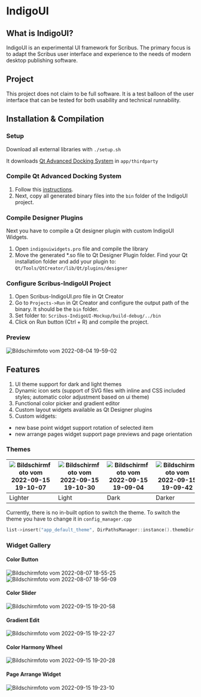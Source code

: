 # IndigoUI
## What is IndigoUI?
IndigoUI is an experimental UI framework for Scribus. The primary focus is to adapt the Scribus user interface and experience to the needs of modern desktop publishing software.

## Project
This project does not claim to be full software. It is a test balloon of the user interface that can be tested for both usability and technical runnability.

## Installation & Compilation

### Setup
Download all external libraries with
`./setup.sh`

It downloads [Qt Advanced Docking System](https://github.com/githubuser0xFFFF/Qt-Advanced-Docking-System) in `app/thirdparty`

### Compile Qt Advanced Docking System
1. Follow this [instructions](https://github.com/githubuser0xFFFF/Qt-Advanced-Docking-System#build).
2. Next, copy all generated binary files into the `bin` folder of the IndigoUI project.

### Compile Designer Plugins
Next you have to compile a Qt designer plugin with custom IndigoUI Widgets.

1. Open `indigouiwidgets.pro` file and compile the library
2. Move the generated *.so file to Qt Designer Plugin folder. Find your Qt installation folder and add your plugin to:
`Qt/Tools/QtCreator/lib/Qt/plugins/designer`

### Configure Scribus-IndigoUI Project
1. Open Scribus-IndigoUI.pro file in Qt Creator
2. Go to `Projects->Run` in Qt Creator and configure the output path of the binary. It should be the `bin` folder.
3. Set folder to: `Scribus-IndigoUI-Mockup/build-debug/../bin`
4. Click on Run button (Ctrl + R) and compile the project.

### Preview

![Bildschirmfoto vom 2022-08-04 19-59-02](https://user-images.githubusercontent.com/15112256/182931586-db6be82c-30d7-4a81-9f44-2fa1cba91d8b.png)

## Features
1. UI theme support for dark and light themes
2. Dynamic icon sets (support of SVG files with inline and CSS included styles; automatic color adjustment based on ui theme)
3. Functional color picker and gradient editor
4. Custom layout widgets available as Qt Designer plugins
5. Custom widgets:
  * new base point widget support rotation of selected item
  * new arrange pages widget support page previews and page orientation

### Themes

|![Bildschirmfoto vom 2022-09-15 19-10-07](https://user-images.githubusercontent.com/15112256/190467927-40cac002-91ca-4902-9588-1cb0a796b302.png)|![Bildschirmfoto vom 2022-09-15 19-10-30](https://user-images.githubusercontent.com/15112256/190467980-dd1fcafc-4d21-427b-9b77-dc2d40c2b318.png)|![Bildschirmfoto vom 2022-09-15 19-09-04](https://user-images.githubusercontent.com/15112256/190468026-64a601a7-afea-4bb7-b30b-98226f434e5e.png)|![Bildschirmfoto vom 2022-09-15 19-09-42](https://user-images.githubusercontent.com/15112256/190468060-26a4ba69-004b-4a29-91f2-3018a90bd179.png)|
|---|---|---|---|
|Lighter|Light|Dark|Darker|

Currently, there is no in-built option to switch the theme. To switch the theme you have to change it in `config_manager.cpp`
```c++
list->insert("app_default_theme", DirPathsManager::instance().themeDir() + "scribus_light.qss");
```

### Widget Gallery
#### Color Button
![Bildschirmfoto vom 2022-08-07 18-55-25](https://user-images.githubusercontent.com/15112256/190470547-1c3bed91-486a-412c-8298-ac272321f531.png)
![Bildschirmfoto vom 2022-08-07 18-56-09](https://user-images.githubusercontent.com/15112256/190470559-a55ac6ab-69f7-4ce3-b097-7b50969e58b4.png)

#### Color Slider
![Bildschirmfoto vom 2022-09-15 19-20-58](https://user-images.githubusercontent.com/15112256/190470691-55098218-60b2-4150-b7a3-a74763a1311e.png)

#### Gradient Edit

![Bildschirmfoto vom 2022-09-15 19-22-27](https://user-images.githubusercontent.com/15112256/190470652-d7f2605b-67e2-4b8b-9b91-b895979865dd.png)

#### Color Harmony Wheel
![Bildschirmfoto vom 2022-09-15 19-20-28](https://user-images.githubusercontent.com/15112256/190470758-d4b7be8a-fd1f-42ff-99d4-678a4fb41af1.png)

#### Page Arrange Widget
![Bildschirmfoto vom 2022-09-15 19-23-10](https://user-images.githubusercontent.com/15112256/190470889-058146c6-6fbd-48eb-b216-400d18996b24.png)

